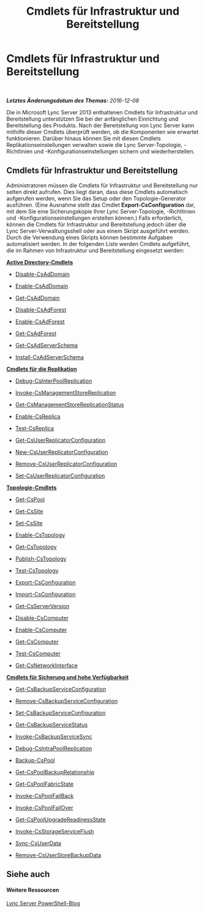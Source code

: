 ﻿---
title: Cmdlets für Infrastruktur und Bereitstellung
TOCTitle: Cmdlets für Infrastruktur und Bereitstellung
ms:assetid: 0a6e872a-9f70-4f23-a4a5-8820dbf55370
ms:mtpsurl: https://technet.microsoft.com/de-de/library/Gg398153(v=OCS.15)
ms:contentKeyID: 49293122
ms.date: 12/10/2016
mtps_version: v=OCS.15
ms.translationtype: HT
---

# Cmdlets für Infrastruktur und Bereitstellung

 

_**Letztes Änderungsdatum des Themas:** 2016-12-08_

Die in Microsoft Lync Server 2013 enthaltenen Cmdlets für Infrastruktur und Bereitstellung unterstützen Sie bei der anfänglichen Einrichtung und Bereitstellung des Produkts. Nach der Bereitstellung von Lync Server kann mithilfe dieser Cmdlets überprüft werden, ob die Komponenten wie erwartet funktionieren. Darüber hinaus können Sie mit diesen Cmdlets Replikationseinstellungen verwalten sowie die Lync Server-Topologie, -Richtlinien und -Konfigurationseinstellungen sichern und wiederherstellen.

## Cmdlets für Infrastruktur und Bereitstellung

Administratoren müssen die Cmdlets für Infrastruktur und Bereitstellung nur selten direkt aufrufen. Dies liegt daran, dass diese Cmdlets automatisch aufgerufen werden, wenn Sie das Setup oder den Topologie-Generator ausführen. (Eine Ausnahme stellt das Cmdlet **Export-CsConfiguration** dar, mit dem Sie eine Sicherungskopie Ihrer Lync Server-Topologie, -Richtlinien und -Konfigurationseinstellungen erstellen können.) Falls erforderlich, können die Cmdlets für Infrastruktur und Bereitstellung jedoch über die Lync Server-Verwaltungsshell oder aus einem Skript ausgeführt werden. Durch die Verwendung eines Skripts können bestimmte Aufgaben automatisiert werden. In der folgenden Liste werden Cmdlets aufgeführt, die im Rahmen von Infrastruktur und Bereitstellung eingesetzt werden:

**[Active Directory-Cmdlets](lync-server-2013-active-directory-cmdlets.md)**

  - [Disable-CsAdDomain](disable-csaddomain.md)

  - [Enable-CsAdDomain](enable-csaddomain.md)

  - [Get-CsAdDomain](get-csaddomain.md)

  - [Disable-CsAdForest](disable-csadforest.md)

  - [Enable-CsAdForest](enable-csadforest.md)

  - [Get-CsAdForest](get-csadforest.md)

  - [Get-CsAdServerSchema](get-csadserverschema.md)

  - [Install-CsAdServerSchema](install-csadserverschema.md)

**[Cmdlets für die Replikation](lync-server-2013-replication-cmdlets.md)**

  - [Debug-CsInterPoolReplication](debug-csinterpoolreplication.md)

  - [Invoke-CsManagementStoreReplication](invoke-csmanagementstorereplication.md)

  - [Get-CsManagementStoreReplicationStatus](get-csmanagementstorereplicationstatus.md)

  - [Enable-CsReplica](enable-csreplica.md)

  - [Test-CsReplica](test-csreplica.md)

  - [Get-CsUserReplicatorConfiguration](get-csuserreplicatorconfiguration.md)

  - [New-CsUserReplicatorConfiguration](new-csuserreplicatorconfiguration.md)

  - [Remove-CsUserReplicatorConfiguration](remove-csuserreplicatorconfiguration.md)

  - [Set-CsUserReplicatorConfiguration](set-csuserreplicatorconfiguration.md)

**[Topologie-Cmdlets](lync-server-2013-topology-cmdlets.md)**

  - [Get-CsPool](get-cspool.md)

  - [Get-CsSite](get-cssite.md)

  - [Set-CsSite](set-cssite.md)

  - [Enable-CsTopology](enable-cstopology.md)

  - [Get-CsTopology](get-cstopology.md)

  - [Publish-CsTopology](publish-cstopology.md)

  - [Test-CsTopology](test-cstopology.md)

  - [Export-CsConfiguration](export-csconfiguration.md)

  - [Import-CsConfiguration](import-csconfiguration.md)

  - [Get-CsServerVersion](get-csserverversion.md)

  - [Disable-CsComputer](disable-cscomputer.md)

  - [Enable-CsComputer](enable-cscomputer.md)

  - [Get-CsComputer](get-cscomputer.md)

  - [Test-CsComputer](test-cscomputer.md)

  - [Get-CsNetworkInterface](get-csnetworkinterface.md)

**[Cmdlets für Sicherung und hohe Verfügbarkeit](lync-server-2013-backup-and-high-availability-cmdlets.md)**

  - [Get-CsBackupServiceConfiguration](get-csbackupserviceconfiguration.md)

  - [Remove-CsBackupServiceConfiguration](remove-csbackupserviceconfiguration.md)

  - [Set-CsBackupServiceConfiguration](set-csbackupserviceconfiguration.md)

  - [Get-CsBackupServiceStatus](get-csbackupservicestatus.md)

  - [Invoke-CsBackupServiceSync](invoke-csbackupservicesync.md)

  - [Debug-CsIntraPoolReplication](debug-csintrapoolreplication.md)

  - [Backup-CsPool](backup-cspool.md)

  - [Get-CsPoolBackupRelationship](get-cspoolbackuprelationship.md)

  - [Get-CsPoolFabricState](get-cspoolfabricstate.md)

  - [Invoke-CsPoolFailBack](invoke-cspoolfailback.md)

  - [Invoke-CsPoolFailOver](invoke-cspoolfailover.md)

  - [Get-CsPoolUpgradeReadinessState](get-cspoolupgradereadinessstate.md)

  - [Invoke-CsStorageServiceFlush](invoke-csstorageserviceflush.md)

  - [Sync-CsUserData](sync-csuserdata.md)

  - [Remove-CsUserStoreBackupData](remove-csuserstorebackupdata.md)

## Siehe auch

#### Weitere Ressourcen

[Lync Server PowerShell-Blog](http://go.microsoft.com/fwlink/?linkid=203150%26clcid=0x407)

